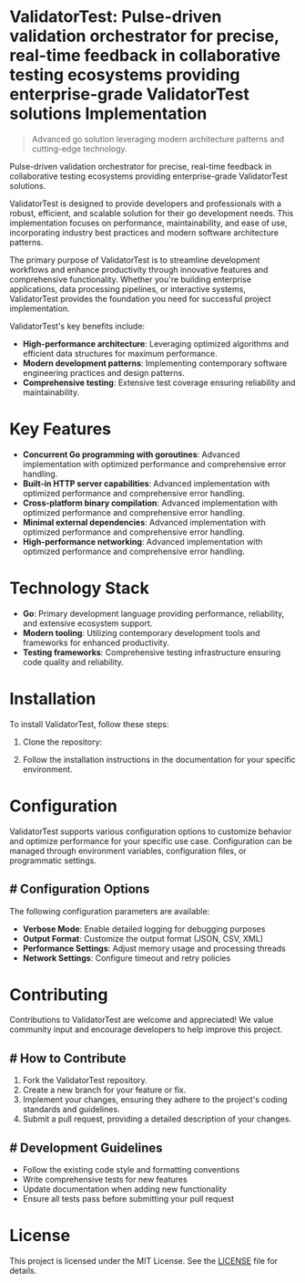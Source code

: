 <!-- fallback_ValidatorTest_20250805062007_77093 -->

# ValidatorTest: Pulse-driven validation orchestrator for precise, real-time feedback in collaborative testing ecosystems providing enterprise-grade ValidatorTest solutions Implementation
> Advanced go solution leveraging modern architecture patterns and cutting-edge technology.

Pulse-driven validation orchestrator for precise, real-time feedback in collaborative testing ecosystems providing enterprise-grade ValidatorTest solutions.

ValidatorTest is designed to provide developers and professionals with a robust, efficient, and scalable solution for their go development needs. This implementation focuses on performance, maintainability, and ease of use, incorporating industry best practices and modern software architecture patterns.

The primary purpose of ValidatorTest is to streamline development workflows and enhance productivity through innovative features and comprehensive functionality. Whether you're building enterprise applications, data processing pipelines, or interactive systems, ValidatorTest provides the foundation you need for successful project implementation.

ValidatorTest's key benefits include:

* **High-performance architecture**: Leveraging optimized algorithms and efficient data structures for maximum performance.
* **Modern development patterns**: Implementing contemporary software engineering practices and design patterns.
* **Comprehensive testing**: Extensive test coverage ensuring reliability and maintainability.

# Key Features

* **Concurrent Go programming with goroutines**: Advanced implementation with optimized performance and comprehensive error handling.
* **Built-in HTTP server capabilities**: Advanced implementation with optimized performance and comprehensive error handling.
* **Cross-platform binary compilation**: Advanced implementation with optimized performance and comprehensive error handling.
* **Minimal external dependencies**: Advanced implementation with optimized performance and comprehensive error handling.
* **High-performance networking**: Advanced implementation with optimized performance and comprehensive error handling.

# Technology Stack

* **Go**: Primary development language providing performance, reliability, and extensive ecosystem support.
* **Modern tooling**: Utilizing contemporary development tools and frameworks for enhanced productivity.
* **Testing frameworks**: Comprehensive testing infrastructure ensuring code quality and reliability.

# Installation

To install ValidatorTest, follow these steps:

1. Clone the repository:


2. Follow the installation instructions in the documentation for your specific environment.

# Configuration

ValidatorTest supports various configuration options to customize behavior and optimize performance for your specific use case. Configuration can be managed through environment variables, configuration files, or programmatic settings.

## # Configuration Options

The following configuration parameters are available:

* **Verbose Mode**: Enable detailed logging for debugging purposes
* **Output Format**: Customize the output format (JSON, CSV, XML)
* **Performance Settings**: Adjust memory usage and processing threads
* **Network Settings**: Configure timeout and retry policies

# Contributing

Contributions to ValidatorTest are welcome and appreciated! We value community input and encourage developers to help improve this project.

## # How to Contribute

1. Fork the ValidatorTest repository.
2. Create a new branch for your feature or fix.
3. Implement your changes, ensuring they adhere to the project's coding standards and guidelines.
4. Submit a pull request, providing a detailed description of your changes.

## # Development Guidelines

* Follow the existing code style and formatting conventions
* Write comprehensive tests for new features
* Update documentation when adding new functionality
* Ensure all tests pass before submitting your pull request

# License

This project is licensed under the MIT License. See the [LICENSE](https://github.com/coralnws/ValidatorTest/blob/main/LICENSE) file for details.
